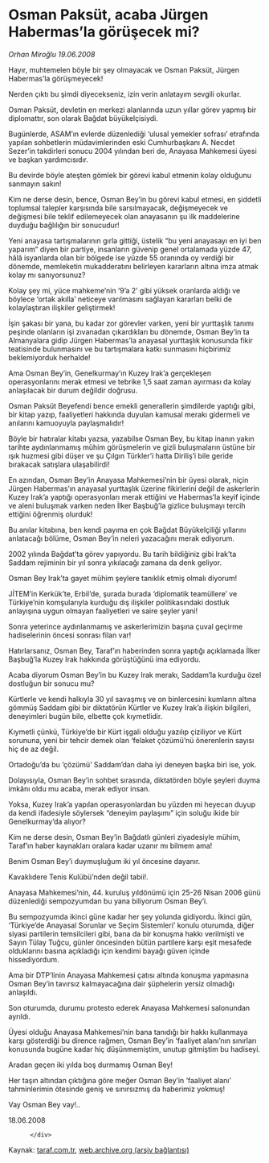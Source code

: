 # Osman Paksüt, acaba Jürgen Habermas’la görüşecek mi?

*Orhan Miroğlu 19.06.2008*

<div class="yazi">Hayır, muhtemelen böyle bir şey olmayacak ve Osman Paksüt, Jürgen Habermas’la görüşmeyecek! 

Nerden çıktı bu şimdi diyecekseniz, izin verin anlatayım sevgili okurlar.

Osman Paksüt, devletin en merkezi alanlarında uzun yıllar görev yapmış bir diplomattır, son olarak Bağdat büyükelçisiydi. 

Bugünlerde, ASAM’ın evlerde düzenlediği ‘ulusal yemekler sofrası’ etrafında yapılan sohbetlerin müdavimlerinden eski Cumhurbaşkanı A. Necdet Sezer’in takdirleri sonucu 2004 yılından beri de, Anayasa Mahkemesi üyesi ve başkan yardımcısıdır.

Bu devirde böyle ateşten gömlek bir görevi kabul etmenin kolay olduğunu sanmayın sakın!

Kim ne derse desin, bence, Osman Bey’in bu görevi kabul etmesi, en şiddetli toplumsal talepler karşısında bile sarsılmayacak, değişmeyecek ve değişmesi bile teklif edilemeyecek olan anayasanın şu ilk maddelerine duyduğu bağlılığın bir sonucudur!

Yeni anayasa tartışmalarının gırla gittiği, üstelik “bu yeni anayasayı en iyi ben yaparım” diyen bir partiye, insanların güvenip genel ortalamada yüzde 47, hâlâ isyanlarda olan bir bölgede ise yüzde 55 oranında oy verdiği bir dönemde, memleketin mukadderatını belirleyen kararların altına imza atmak kolay mı sanıyorsunuz?

Kolay şey mi, yüce mahkeme’nin ‘9’a 2’ gibi yüksek oranlarda aldığı ve böylece ‘ortak akılla’ neticeye varılmasını sağlayan kararları belki de kolaylaştıran ilişkiler geliştirmek! 

İşin şakası bir yana, bu kadar zor görevler varken, yeni bir yurttaşlık tanımı peşinde olanların işi zıvanadan çıkardıkları bu dönemde, Osman Bey’in ta Almanyalara gidip Jürgen Habermas’la anayasal yurttaşlık konusunda fikir teatisinde bulunmasını ve bu tartışmalara katkı sunmasını hiçbirimiz beklemiyorduk herhalde!

Ama Osman Bey’in, Genelkurmay’ın Kuzey Irak’a gerçekleşen operasyonlarını merak etmesi ve tebrike 1,5 saat zaman ayırması da kolay anlaşılacak bir durum değildir doğrusu. 

Osman Paksüt Beyefendi bence emekli generallerin şimdilerde yaptığı gibi, bir kitap yazıp, faaliyetleri hakkında duyulan kamusal merakı gidermeli ve anılarını kamuoyuyla paylaşmalıdır! 

Böyle bir hatıralar kitabı yazsa, yazabilse Osman Bey, bu kitap inanın yakın tarihte aydınlanmamış mühim görüşmelerin ve gizli buluşmaların üstüne bir ışık huzmesi gibi düşer ve şu Çılgın Türkler’i hatta Diriliş’i bile geride bırakacak satışlara ulaşabilirdi!

En azından, Osman Bey’in Anayasa Mahkemesi’nin bir üyesi olarak, niçin Jürgen Habermas’ın anayasal yurttaşlık üzerine fikirlerini değil de askerlerin Kuzey Irak’a yaptığı operasyonları merak ettiğini ve Habermas’la keyif içinde ve aleni buluşmak varken neden İlker Başbuğ’la gizlice buluşmayı tercih ettiğini öğrenmiş olurduk!

Bu anılar kitabına, ben kendi payıma en çok Bağdat Büyükelçiliği yıllarını anlatacağı bölüme, Osman Bey’in neleri yazacağını merak ediyorum.

2002 yılında Bağdat’ta görev yapıyordu. Bu tarih bildiğiniz gibi Irak’ta Saddam rejiminin bir yıl sonra yıkılacağı zamana da denk geliyor.

Osman Bey Irak’ta gayet mühim şeylere tanıklık etmiş olmalı diyorum!

JİTEM’in Kerkük’te, Erbil’de, şurada burada ‘diplomatik teamüllere’ ve Türkiye’nin komşularıyla kurduğu dış ilişkiler politikasındaki dostluk anlayışına uygun olmayan faaliyetleri ve saire şeyler yani! 

Sonra yeterince aydınlanmamış ve askerlerimizin başına çuval geçirme hadiselerinin öncesi sonrası filan var!

Hatırlarsanız, Osman Bey, Taraf’ın haberinden sonra yaptığı açıklamada İlker Başbuğ’la Kuzey Irak hakkında görüştüğünü ima ediyordu.
 
Acaba diyorum Osman Bey’in bu Kuzey Irak merakı, Saddam’la kurduğu özel dostluğun bir sonucu mu?

Kürtlerle ve kendi halkıyla 30 yıl savaşmış ve on binlercesini kumların altına gömmüş Saddam gibi bir diktatörün Kürtler ve Kuzey Irak’a ilişkin bilgileri, deneyimleri bugün bile, elbette çok kıymetlidir.

Kıymetli çünkü, Türkiye’de bir Kürt işgali olduğu yazılıp çiziliyor ve Kürt sorununa, yeni bir tehcir demek olan ‘felaket çözümü’nü önerenlerin sayısı hiç de az değil.

Ortadoğu’da bu ‘çözümü’ Saddam’dan daha iyi deneyen başka biri ise, yok.

Dolayısıyla, Osman Bey’in sohbet sırasında, diktatörden böyle şeyleri duyma imkânı oldu mu acaba, merak ediyor insan.

Yoksa, Kuzey Irak’a yapılan operasyonlardan bu yüzden mi heyecan duyup da kendi ifadesiyle söylersek “deneyim paylaşımı” için soluğu ikide bir Genelkurmay’da alıyor?

Kim ne derse desin, Osman Bey’in Bağdatlı günleri ziyadesiyle mühim, Taraf’ın haber kaynakları oralara kadar uzanır mı bilmem ama!

Benim Osman Bey’i duymuşluğum iki yıl öncesine dayanır. 

Kavaklıdere Tenis Kulübü’nden değil tabii!.

Anayasa Mahkemesi’nin, 44. kuruluş yıldönümü için 25-26 Nisan 2006 günü düzenlediği sempozyumdan bu yana biliyorum Osman Bey’i. 

Bu sempozyumda ikinci güne kadar her şey yolunda gidiyordu. İkinci gün, ‘Türkiye’de Anayasal Sorunlar ve Seçim Sistemleri’ konulu oturumda, diğer siyasi partilerin temsilcileri gibi, bana da bir konuşma hakkı verilmişti ve Sayın Tülay Tuğcu, günler öncesinden bütün partilere karşı eşit mesafede olduklarını basına açıkladığı için kendimi bayağı güven içinde hissediyordum.

Ama bir DTP’linin Anayasa Mahkemesi çatısı altında konuşma yapmasına Osman Bey’in tavırsız kalmayacağına dair şüphelerin yersiz olmadığı anlaşıldı. 

Son oturumda, durumu protesto ederek Anayasa Mahkemesi salonundan ayrıldı.
 
Üyesi olduğu Anayasa Mahkemesi’nin bana tanıdığı bir hakkı kullanmaya karşı gösterdiği bu dirence rağmen, Osman Bey’in ‘faaliyet alanı’nın sınırları konusunda bugüne kadar hiç düşünmemiştim, unutup gitmiştim bu hadiseyi.

Aradan geçen iki yılda boş durmamış Osman Bey! 

Her taşın altından çıktığına göre meğer Osman Bey’in ‘faaliyet alanı’ tahminlerimin ötesinde geniş ve sınırsızmış da haberimiz yokmuş! 

Vay Osman Bey vay!..

18.06.2008
                                    
          
          
          
          </div>

Kaynak: [taraf.com.tr](http://www.taraf.com.tr/orhan-miroglu/makale-osman-paksut-acaba-jurgen-habermasla-gorusecek.htm), [web.archive.org (arşiv bağlantısı)](http://web.archive.org/web/20130721035021/http://www.taraf.com.tr/orhan-miroglu/makale-osman-paksut-acaba-jurgen-habermasla-gorusecek.htm)
